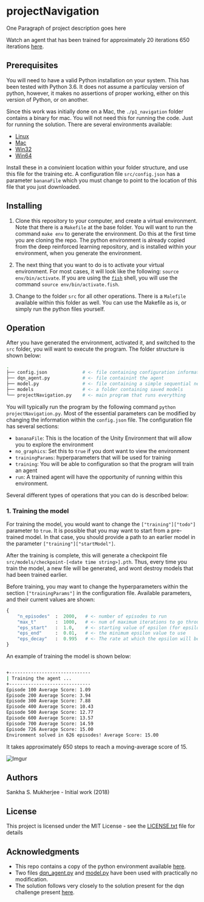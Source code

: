 # projectNavigation

One Paragraph of project description goes here

Watch an agent that has been trained for approximately 20 iterations 650 iterations [here](https://youtu.be/khzMY8EACpQ).

## Prerequisites

You will need to have a valid Python installation on your system. This has been tested with Python 3.6. It does not assume a particulay version of python, however, it makes no assertions of proper working, either on this version of Python, or on another. 

Since this work was initially done on a Mac, the `./p1_navigation` folder contains a binary for mac. You will not need this for running the code. Just for running the solution. There are several environments available:

 - [Linux](https://s3-us-west-1.amazonaws.com/udacity-drlnd/P1/Banana/Banana_Linux.zip)
 - [Mac](https://s3-us-west-1.amazonaws.com/udacity-drlnd/P1/Banana/Banana.app.zip)
 - [Win32](https://s3-us-west-1.amazonaws.com/udacity-drlnd/P1/Banana/Banana_Windows_x86.zip)
 - [Win64](https://s3-us-west-1.amazonaws.com/udacity-drlnd/P1/Banana/Banana_Windows_x86_64.zip)

Install these in a convinient location within your folder structure, and use this file for the training etc. A configuration file `src/config.json` has a parameter `bananaFile` which you must change to point to the location of this file that you just downloaded.

## Installing

1. Clone this repository to your computer, and create a virtual environment. Note that there is a `Makefile` at the base folder. You will want to run the command `make env` to generate the environment. Do this at the first time you are cloning the repo. The python environment is already copied from the deep reinforced learning repository, and is installed within your environment, when you generate the environment.

2. The next thing that you want to do is to activate your virtual environment. For most cases, it will look like the following: `source env/bin/activate`. If you are using the [`fish`](https://fishshell.com) shell, you will use the command `source env/bin/activate.fish`.

3. Change to the folder `src` for all other operations. There is a `Malefile` available within this folder as well. You can use the Makefile as is, or simply run the python files yourself.

## Operation

After you have generated the environment, activated it, and switched to the `src` folder, you will want to execute the program. The folder structure is shown below:

```bash
.
├── config.json             # <- file containing configuration information
├── dqn_agent.py            # <- file containint the agent
├── model.py                # <- file containing a simple sequential neural network
├── models                  # <- a folder containing saved models
└── projectNavigation.py    # <- main program that runs everything
```

You will typically run the program by the following command `python projectNavigation.py`. Most of the essential parameters can be modified by changing the information within the `config.json` file. The configuration file has several sections: 

 - `bananaFile`: This is the location of the Unity Environment that will allow you to explore the environment 
 - `no_graphics`: Set this to `true` if you dont want to view the environment 
 - `trainingParams`: hyperparameters that will be used for training 
 - `training`: You will be able to configuration so that the program will train an agent 
 - `run`: A trained agent will have the opportunity of running within this environment. 

Several different types of operations that you can do is described below:

### 1. Training the model

For training the model, you would want to change the `["training"]["todo"]` parameter to `true`. It is possible that you may want to start from a pre-trained model. In that case, you should provide a path to an earlier model in the parameter `["training"]["startModel"]`.

After the training is complete, this will generate a checkpoint file `src/models/checkpoint-[<date time string>].pth`. Thus, every time you train the model, a new file will be generated, and wont destroy models that had been trained earlier. 

Before training, you may want to change the hyperparameters within the section `["trainingParams"]` in the configuration file. Available parameters, and their current values are shown:

```python
{
    "n_episodes"  :  2000,   # <- number of episodes to run
    "max_t"       :  1000,   # <- num of maximum iterations to go through in a single iteration
    "eps_start"   :  1.0,    # <- starting value of epsilon (for epsilon greedy parameter)
    "eps_end"     :  0.01,   # <- the minimum epsilon value to use
    "eps_decay"   :  0.995   # <- The rate at which the epsilon will be multiplied to decrease the value of the current epsilon
}
```

An example of training the model is shown below:

```bash

+------------------------------
| Training the agent ...
+------------------------------
Episode 100 Average Score: 1.09
Episode 200 Average Score: 3.94
Episode 300 Average Score: 7.88
Episode 400 Average Score: 10.43
Episode 500 Average Score: 12.77
Episode 600 Average Score: 13.57
Episode 700 Average Score: 14.59
Episode 726 Average Score: 15.00
Environment solved in 626 episodes! Average Score: 15.00
```

It takes approximately 650 steps to reach a moving-average score of 15.

![Imgur](https://i.imgur.com/gAq79Mc.png)


## Authors

Sankha S. Mukherjee - Initial work (2018)

## License

This project is licensed under the MIT License - see the [LICENSE.txt](LICENSE.txt) file for details

## Acknowledgments

 - This repo contains a copy of the python environment available [here](https://github.com/udacity/deep-reinforcement-learning/tree/master/python). 
 - Two files [dqn_agent.py](https://raw.githubusercontent.com/udacity/deep-reinforcement-learning/master/dqn/exercise/dqn_agent.py) and [model.py](https://raw.githubusercontent.com/udacity/deep-reinforcement-learning/master/dqn/exercise/model.py) have been used with practically no modification.
 - The solution follows very closely to the solution present for the dqn challenge present [here](https://github.com/udacity/deep-reinforcement-learning/blob/master/dqn/solution/Deep_Q_Network_Solution.ipynb). 

 